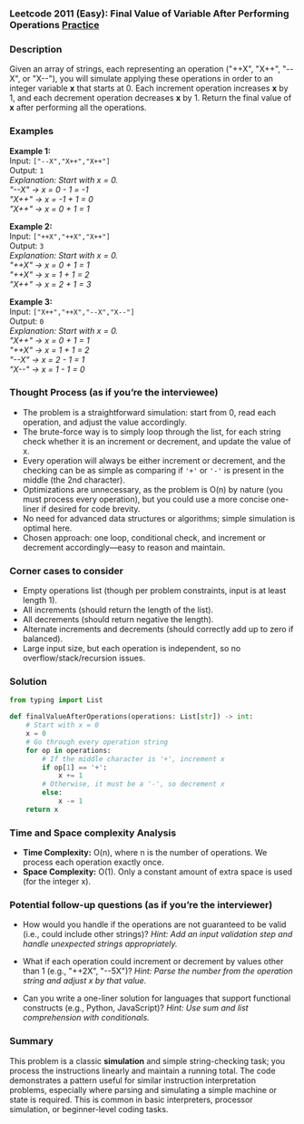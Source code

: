 ### Leetcode 2011 (Easy): Final Value of Variable After Performing Operations [Practice](https://leetcode.com/problems/final-value-of-variable-after-performing-operations)

### Description  
Given an array of strings, each representing an operation ("++X", "X++", "--X", or "X--"), you will simulate applying these operations in order to an integer variable **x** that starts at 0. Each increment operation increases **x** by 1, and each decrement operation decreases **x** by 1. Return the final value of **x** after performing all the operations.

### Examples  

**Example 1:**  
Input: `["--X","X++","X++"]`  
Output: `1`  
*Explanation: Start with x = 0.  
"--X" → x = 0 - 1 = -1  
"X++" → x = -1 + 1 = 0  
"X++" → x = 0 + 1 = 1*

**Example 2:**  
Input: `["++X","++X","X++"]`  
Output: `3`  
*Explanation: Start with x = 0.  
"++X" → x = 0 + 1 = 1  
"++X" → x = 1 + 1 = 2  
"X++" → x = 2 + 1 = 3*

**Example 3:**  
Input: `["X++","++X","--X","X--"]`  
Output: `0`  
*Explanation: Start with x = 0.  
"X++" → x = 0 + 1 = 1  
"++X" → x = 1 + 1 = 2  
"--X" → x = 2 - 1 = 1  
"X--" → x = 1 - 1 = 0*

### Thought Process (as if you’re the interviewee)  
- The problem is a straightforward simulation: start from 0, read each operation, and adjust the value accordingly.
- The brute-force way is to simply loop through the list, for each string check whether it is an increment or decrement, and update the value of x.
- Every operation will always be either increment or decrement, and the checking can be as simple as comparing if `'+'` or `'-'` is present in the middle (the 2nd character).
- Optimizations are unnecessary, as the problem is O(n) by nature (you must process every operation), but you could use a more concise one-liner if desired for code brevity.
- No need for advanced data structures or algorithms; simple simulation is optimal here.
- Chosen approach: one loop, conditional check, and increment or decrement accordingly—easy to reason and maintain.

### Corner cases to consider  
- Empty operations list (though per problem constraints, input is at least length 1).
- All increments (should return the length of the list).
- All decrements (should return negative the length).
- Alternate increments and decrements (should correctly add up to zero if balanced).
- Large input size, but each operation is independent, so no overflow/stack/recursion issues.

### Solution

```python
from typing import List

def finalValueAfterOperations(operations: List[str]) -> int:
    # Start with x = 0
    x = 0
    # Go through every operation string
    for op in operations:
        # If the middle character is '+', increment x
        if op[1] == '+':
            x += 1
        # Otherwise, it must be a '-', so decrement x
        else:
            x -= 1
    return x
```

### Time and Space complexity Analysis  

- **Time Complexity:** O(n), where n is the number of operations. We process each operation exactly once.
- **Space Complexity:** O(1). Only a constant amount of extra space is used (for the integer x).

### Potential follow-up questions (as if you’re the interviewer)  

- How would you handle if the operations are not guaranteed to be valid (i.e., could include other strings)?
  *Hint: Add an input validation step and handle unexpected strings appropriately.*

- What if each operation could increment or decrement by values other than 1 (e.g., "++2X", "--5X")?
  *Hint: Parse the number from the operation string and adjust x by that value.*

- Can you write a one-liner solution for languages that support functional constructs (e.g., Python, JavaScript)?
  *Hint: Use sum and list comprehension with conditionals.*

### Summary
This problem is a classic **simulation** and simple string-checking task; you process the instructions linearly and maintain a running total. The code demonstrates a pattern useful for similar instruction interpretation problems, especially where parsing and simulating a simple machine or state is required. This is common in basic interpreters, processor simulation, or beginner-level coding tasks.